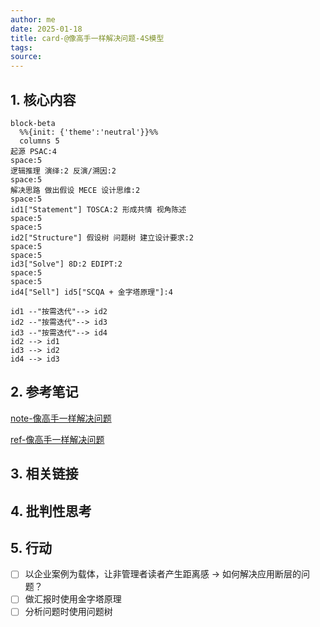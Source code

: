 ```yaml
---
author: me
date: 2025-01-18
title: card-@像高手一样解决问题-4S模型
tags: 
source: 
---
```

## 1. 核心内容

```mermaid
block-beta
  %%{init: {'theme':'neutral'}}%%
  columns 5
起源 PSAC:4
space:5
逻辑推理 演绎:2 反演/溯因:2
space:5
解决思路 做出假设 MECE 设计思维:2
space:5
id1["Statement"] TOSCA:2 形成共情 视角陈述
space:5
space:5
id2["Structure"] 假设树 问题树 建立设计要求:2
space:5
space:5
id3["Solve"] 8D:2 EDIPT:2
space:5
space:5
id4["Sell"] id5["SCQA + 金字塔原理"]:4

id1 --"按需迭代"--> id2
id2 --"按需迭代"--> id3
id3 --"按需迭代"--> id4
id2 --> id1
id3 --> id2
id4 --> id3
```

## 2. 参考笔记

[note-像高手一样解决问题](\docs\note-像高手一样解决问题.md)

[ref-像高手一样解决问题](\docs\ref-像高手一样解决问题.md)

## 3. 相关链接

## 4. 批判性思考

## 5. 行动

- [ ] 以企业案例为载体，让非管理者读者产生距离感 → 如何解决应用断层的问题？
- [ ] 做汇报时使用金字塔原理
- [ ] 分析问题时使用问题树